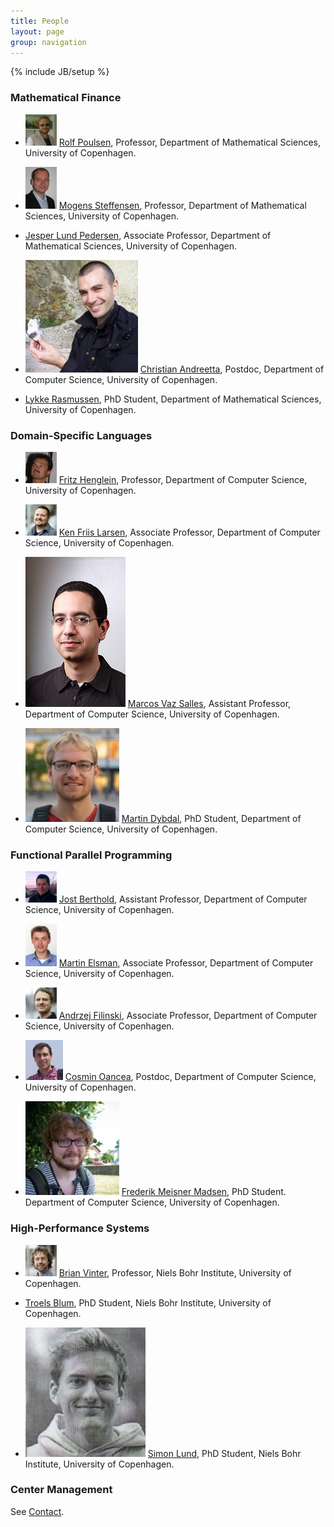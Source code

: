 ```yaml
---
title: People
layout: page
group: navigation
---
```

{% include JB/setup %}

### Mathematical Finance

* ![Rolf Poulsen](images/103_poulsen_cms.jpg) [Rolf
  Poulsen](http://www.math.ku.dk/~rolf), Professor, Department of
  Mathematical Sciences, University of Copenhagen.

* ![Mogens Steffensen](images/99_steffensen_math.jpg) [Mogens Steffensen](http://www.math.ku.dk/~mogens), Professor,
  Department of Mathematical Sciences, University of Copenhagen.

* [Jesper Lund Pedersen](http://www.math.ku.dk/~jesper), Associate
  Professor, Department of Mathematical Sciences, University of
  Copenhagen.

* ![Christian Andreetta](images/andreetta.jpg) [Christian
  Andreetta](http://www.diku.dk/Ansatte/?id=354703&vis=medarbejder),
  Postdoc, Department of Computer Science, University of Copenhagen.

* [Lykke Rasmussen](http://quantess.net), PhD Student, Department of
  Mathematical Sciences, University of Copenhagen.

### Domain-Specific Languages

* ![Fritz Henglein](images/95_henglein_cms.jpg) [Fritz
  Henglein](http://www.diku.dk/~henglein), Professor, Department of
  Computer Science, University of Copenhagen.

* ![Ken Friis Larsen](images/102_friislarsen_cms.jpg) [Ken Friis
  Larsen](http://www.diku.dk/~kflarsen), Associate Professor,
  Department of Computer Science, University of Copenhagen.

* ![Marcos Vaz Salles](images/salles.jpg) [Marcos Vaz Salles](http://www.diku.dk/~vmarcos), Assistant
  Professor, Department of Computer Science, University of Copenhagen.

* ![Martin Dybdal](images/dybdal.jpg) [Martin Dybdal](http://www.linkedin.com/in/martindybdal), PhD
  Student, Department of Computer Science, University of Copenhagen.

### Functional Parallel Programming

* ![Jost Berthold](images/101_jostberthold20091220_square_2.jpg) [Jost
  Berthold](http://www.escience.ku.dk/staff/employee/?id=367090),
  Assistant Professor, Department of Computer Science, University of
  Copenhagen.

* ![Martin Elsman](images/96_elsman_web.jpg) [Martin Elsman](http://www.elsman.com), Associate Professor,
  Department of Computer Science, University of Copenhagen.

* ![Andrzej Filinski](images/100_filinski_cms.jpg) [Andrzej Filinski](http://www.diku.dk/~andrzej), Associate
  Professor, Department of Computer Science, University of Copenhagen.

* ![Cosmin Oancea](images/cosmin.jpg) [Cosmin Oancea](http://www.diku.dk/~zgh600), Postdoc, Department of
  Computer Science, University of Copenhagen.

* ![Frederik Meisner Madsen](images/meisner.jpg) [Frederik Meisner Madsen](http://www.linkedin.com/in/frederikmm),
  PhD Student. Department of Computer Science, University of
  Copenhagen.

### High-Performance Systems

* ![Brian Vinter](images/98_vinter_cms.jpg) [Brian
  Vinter](http://forskning.ku.dk/search/profil/?id=228317), Professor,
  Niels Bohr Institute, University of Copenhagen.

* [Troels Blum](http://forskning.ku.dk/search/profil/?id=139293), PhD
  Student, Niels Bohr Institute, University of Copenhagen.

* ![Simon Lund](images/simonlund.gif) [Simon Lund](http://forskning.ku.dk/search/profil/?id=288223), PhD
  Student, Niels Bohr Institute, University of Copenhagen.

### Center Management

See [Contact](contact.html).
